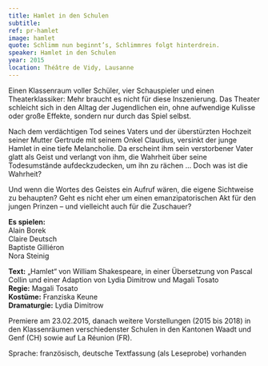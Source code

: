 ```yaml
---
title: Hamlet in den Schulen
subtitle: 
ref: pr-hamlet
image: hamlet
quote: Schlimm nun beginnt’s, Schlimmres folgt hinterdrein.
speaker: Hamlet in den Schulen
year: 2015
location: Théâtre de Vidy, Lausanne
---
```


Einen Klassenraum voller Schüler, vier Schauspieler und einen Theaterklassiker: Mehr braucht es nicht für diese Inszenierung. Das Theater schleicht sich in den Alltag der Jugendlichen ein, ohne aufwendige Kulisse oder große Effekte, sondern nur durch das Spiel selbst.

Nach dem verdächtigen Tod seines Vaters und der überstürzten Hochzeit seiner Mutter Gertrude mit seinem Onkel Claudius, versinkt der junge Hamlet in eine tiefe Melancholie. Da erscheint ihm sein verstorbener Vater glatt als Geist und verlangt von ihm, die Wahrheit über seine Todesumstände aufdeckzudecken, um ihn zu rächen … Doch was ist die Wahrheit?

Und wenn die Wortes des Geistes ein Aufruf wären, die eigene Sichtweise zu behaupten? Geht es nicht eher um einen emanzipatorischen Akt für den jungen Prinzen – und vielleicht auch für die Zuschauer?


**Es spielen:**  
Alain Borek  
Claire Deutsch  
Baptiste Gilliéron  
Nora Steinig  

**Text:** „Hamlet“ von William Shakespeare, in einer Übersetzung von Pascal Collin und einer Adaption von Lydia Dimitrow und Magali Tosato  
**Regie:** Magali Tosato  
**Kostüme:** Franziska Keune  
**Dramaturgie:** Lydia Dimitrow  

Premiere am 23.02.2015, danach weitere Vorstellungen (2015 bis 2018) in den Klassenräumen verschiedenster Schulen in den Kantonen Waadt und Genf (CH) sowie auf La Réunion (FR).

Sprache: französisch, deutsche Textfassung (als Leseprobe) vorhanden
